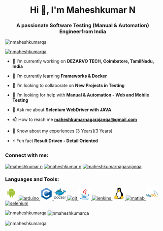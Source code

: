 <h1 align="center">Hi 👋, I'm Maheshkumar N </h1>
<h3 align="center">A passionate Software Testing (Manual & Automation) Engineerfrom India</h3>

<p align="left"> <img src="https://komarev.com/ghpvc/?username=nmaheshkumarqa&label=Profile%20views&color=0e75b6&style=flat" alt="nmaheshkumarqa" /> </p>

<p align="left"> <a href="https://github.com/ryo-ma/github-profile-trophy"><img src="https://github-profile-trophy.vercel.app/?username=nmaheshkumarqa" alt="nmaheshkumarqa" /></a> </p>

- 🔭 I’m currently working on **DEZARVO TECH, Coimbatore, TamilNadu, India**

- 🌱 I’m currently learning **Frameworks & Docker**

- 👯 I’m looking to collaborate on **New Projects in Testing**

- 🤝 I’m looking for help with **Manual & Automation - Web and Mobile Testing**

- 💬 Ask me about **Selenium WebDriver with JAVA**

- 📫 How to reach me **maheshkumarnagarajanqa@gmail.com**

- 📄 Know about my experiences [3 Years](3 Years)

- ⚡ Fun fact **Result Driven - Detail Oriented**

<h3 align="left">Connect with me:</h3>
<p align="left">
<a href="https://linkedin.com/in/maheshkumar n" target="blank"><img align="center" src="https://raw.githubusercontent.com/rahuldkjain/github-profile-readme-generator/master/src/images/icons/Social/linked-in-alt.svg" alt="maheshkumar n" height="30" width="40" /></a>
<a href="https://stackoverflow.com/users/maheshkumar n" target="blank"><img align="center" src="https://raw.githubusercontent.com/rahuldkjain/github-profile-readme-generator/master/src/images/icons/Social/stack-overflow.svg" alt="maheshkumar n" height="30" width="40" /></a>
<a href="https://codesandbox.com/maheshkumarnagarajanqa" target="blank"><img align="center" src="https://raw.githubusercontent.com/rahuldkjain/github-profile-readme-generator/master/src/images/icons/Social/codesandbox.svg" alt="maheshkumarnagarajanqa" height="30" width="40" /></a>
</p>

<h3 align="left">Languages and Tools:</h3>
<p align="left"> <a href="https://developer.android.com" target="_blank" rel="noreferrer"> <img src="https://raw.githubusercontent.com/devicons/devicon/master/icons/android/android-original-wordmark.svg" alt="android" width="40" height="40"/> </a> <a href="https://www.arduino.cc/" target="_blank" rel="noreferrer"> <img src="https://cdn.worldvectorlogo.com/logos/arduino-1.svg" alt="arduino" width="40" height="40"/> </a> <a href="https://www.cprogramming.com/" target="_blank" rel="noreferrer"> <img src="https://raw.githubusercontent.com/devicons/devicon/master/icons/c/c-original.svg" alt="c" width="40" height="40"/> </a> <a href="https://www.docker.com/" target="_blank" rel="noreferrer"> <img src="https://raw.githubusercontent.com/devicons/devicon/master/icons/docker/docker-original-wordmark.svg" alt="docker" width="40" height="40"/> </a> <a href="https://git-scm.com/" target="_blank" rel="noreferrer"> <img src="https://www.vectorlogo.zone/logos/git-scm/git-scm-icon.svg" alt="git" width="40" height="40"/> </a> <a href="https://www.java.com" target="_blank" rel="noreferrer"> <img src="https://raw.githubusercontent.com/devicons/devicon/master/icons/java/java-original.svg" alt="java" width="40" height="40"/> </a> <a href="https://www.jenkins.io" target="_blank" rel="noreferrer"> <img src="https://www.vectorlogo.zone/logos/jenkins/jenkins-icon.svg" alt="jenkins" width="40" height="40"/> </a> <a href="https://www.linux.org/" target="_blank" rel="noreferrer"> <img src="https://raw.githubusercontent.com/devicons/devicon/master/icons/linux/linux-original.svg" alt="linux" width="40" height="40"/> </a> <a href="https://www.mathworks.com/" target="_blank" rel="noreferrer"> <img src="https://upload.wikimedia.org/wikipedia/commons/2/21/Matlab_Logo.png" alt="matlab" width="40" height="40"/> </a> <a href="https://www.mysql.com/" target="_blank" rel="noreferrer"> <img src="https://raw.githubusercontent.com/devicons/devicon/master/icons/mysql/mysql-original-wordmark.svg" alt="mysql" width="40" height="40"/> </a> <a href="https://www.selenium.dev" target="_blank" rel="noreferrer"> <img src="https://raw.githubusercontent.com/detain/svg-logos/780f25886640cef088af994181646db2f6b1a3f8/svg/selenium-logo.svg" alt="selenium" width="40" height="40"/> </a> </p>

<p><img align="left" src="https://github-readme-stats.vercel.app/api/top-langs?username=nmaheshkumarqa&show_icons=true&locale=en&layout=compact" alt="nmaheshkumarqa" /></p>

<p>&nbsp;<img align="center" src="https://github-readme-stats.vercel.app/api?username=nmaheshkumarqa&show_icons=true&locale=en" alt="nmaheshkumarqa" /></p>

<p><img align="center" src="https://github-readme-streak-stats.herokuapp.com/?user=nmaheshkumarqa&" alt="nmaheshkumarqa" /></p>
